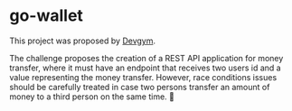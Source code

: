 # go-wallet

This project was proposed by [Devgym](https://www.devgym.com.br/). 

The challenge proposes the creation of a REST API application for money transfer, where it must have an endpoint that receives two users id and a value representing the money transfer. However, race conditions issues should be carefully treated in case two persons transfer an amount of money to a third person on the same time. 🤑